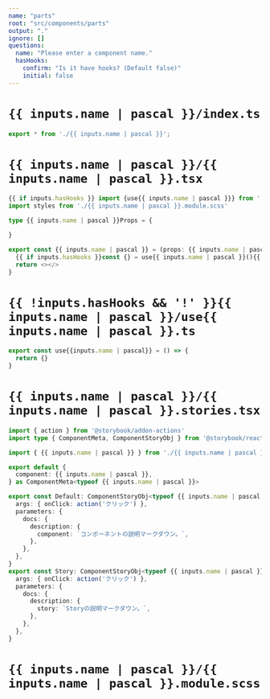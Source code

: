 ```yaml
---
name: "parts"
root: "src/components/parts"
output: "."
ignore: []
questions:
  name: "Please enter a component name."
  hasHooks:
    confirm: "Is it have hooks? (Default false)"
    initial: false
---
```


# `{{ inputs.name | pascal }}/index.ts`
```typescript
export * from './{{ inputs.name | pascal }}';
```

# `{{ inputs.name | pascal }}/{{ inputs.name | pascal }}.tsx`
```typescript
{{ if inputs.hasHooks }} import {use{{ inputs.name | pascal }}} from './use{{ inputs.name | pascal }}'{{ end }}
import styles from './{{ inputs.name | pascal }}.module.scss'

type {{ inputs.name | pascal }}Props = {

}

export const {{ inputs.name | pascal }} = (props: {{ inputs.name | pascal }}Props) => {
  {{ if inputs.hasHooks }}const {} = use{{ inputs.name | pascal }}(){{ end }}
  return <></>
}

```


# `{{ !inputs.hasHooks && '!' }}{{ inputs.name | pascal }}/use{{ inputs.name | pascal }}.ts`

```typescript
export const use{{inputs.name | pascal}} = () => {
  return {}
}
```



# `{{ inputs.name | pascal }}/{{ inputs.name | pascal }}.stories.tsx`
```typescript
import { action } from '@storybook/addon-actions'
import type { ComponentMeta, ComponentStoryObj } from '@storybook/react'

import { {{ inputs.name | pascal }} } from './{{ inputs.name | pascal }}'

export default {
  component: {{ inputs.name | pascal }},
} as ComponentMeta<typeof {{ inputs.name | pascal }}>

export const Default: ComponentStoryObj<typeof {{ inputs.name | pascal }}> = {
  args: { onClick: action('クリック') },
  parameters: {
    docs: {
      description: {
        component: `コンポーネントの説明マークダウン。`,
      },
    },
  },
}
export const Story: ComponentStoryObj<typeof {{ inputs.name | pascal }}> = {
  args: { onClick: action('クリック') },
  parameters: {
    docs: {
      description: {
        story: `Storyの説明マークダウン。`,
      },
    },
  },
}


```


# `{{ inputs.name | pascal }}/{{ inputs.name | pascal }}.module.scss`

```scss
```